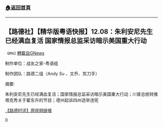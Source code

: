 ###  [:house:返回首頁](https://github.com/ourhimalayas/txt)
---

## 【路德社】【精华版粤语快报】12.08：朱利安尼先生已经满血复活 国家情报总监采访暗示美国重大行动
` GM42` [轉載自GNews](https://gnews.org/zh-hans/630911/)

制作单位：战友之家-粤语组

制作团队：路德二组（Andy Su 、文乔、剪刀手）



摘要:

朱利安尼先生已经满血复活；国家情报总监采访暗示美国重大行动；川普总统转推塔克秀关于翟东升的节目；德州起诉四州选举违宪

[【路德时评】原视频链接](https://youtu.be/l3x2Dr9erxg)

0
